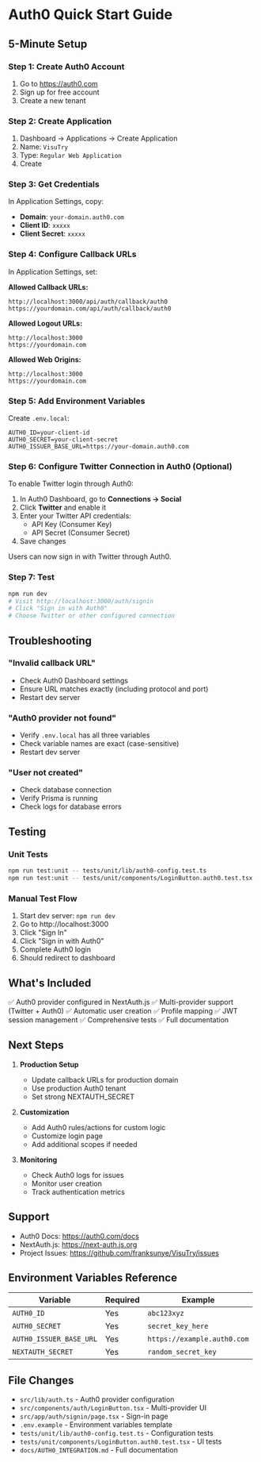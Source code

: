 # Auth0 Quick Start Guide

## 5-Minute Setup

### Step 1: Create Auth0 Account
1. Go to https://auth0.com
2. Sign up for free account
3. Create a new tenant

### Step 2: Create Application
1. Dashboard → Applications → Create Application
2. Name: `VisuTry`
3. Type: `Regular Web Application`
4. Create

### Step 3: Get Credentials
In Application Settings, copy:
- **Domain**: `your-domain.auth0.com`
- **Client ID**: `xxxxx`
- **Client Secret**: `xxxxx`

### Step 4: Configure Callback URLs
In Application Settings, set:

**Allowed Callback URLs:**
```
http://localhost:3000/api/auth/callback/auth0
https://yourdomain.com/api/auth/callback/auth0
```

**Allowed Logout URLs:**
```
http://localhost:3000
https://yourdomain.com
```

**Allowed Web Origins:**
```
http://localhost:3000
https://yourdomain.com
```

### Step 5: Add Environment Variables
Create `.env.local`:

```env
AUTH0_ID=your-client-id
AUTH0_SECRET=your-client-secret
AUTH0_ISSUER_BASE_URL=https://your-domain.auth0.com
```

### Step 6: Configure Twitter Connection in Auth0 (Optional)
To enable Twitter login through Auth0:

1. In Auth0 Dashboard, go to **Connections → Social**
2. Click **Twitter** and enable it
3. Enter your Twitter API credentials:
   - API Key (Consumer Key)
   - API Secret (Consumer Secret)
4. Save changes

Users can now sign in with Twitter through Auth0.

### Step 7: Test
```bash
npm run dev
# Visit http://localhost:3000/auth/signin
# Click "Sign in with Auth0"
# Choose Twitter or other configured connection
```

## Troubleshooting

### "Invalid callback URL"
- Check Auth0 Dashboard settings
- Ensure URL matches exactly (including protocol and port)
- Restart dev server

### "Auth0 provider not found"
- Verify `.env.local` has all three variables
- Check variable names are exact (case-sensitive)
- Restart dev server

### "User not created"
- Check database connection
- Verify Prisma is running
- Check logs for database errors

## Testing

### Unit Tests
```bash
npm run test:unit -- tests/unit/lib/auth0-config.test.ts
npm run test:unit -- tests/unit/components/LoginButton.auth0.test.tsx
```

### Manual Test Flow
1. Start dev server: `npm run dev`
2. Go to http://localhost:3000
3. Click "Sign In"
4. Click "Sign in with Auth0"
5. Complete Auth0 login
6. Should redirect to dashboard

## What's Included

✅ Auth0 provider configured in NextAuth.js
✅ Multi-provider support (Twitter + Auth0)
✅ Automatic user creation
✅ Profile mapping
✅ JWT session management
✅ Comprehensive tests
✅ Full documentation

## Next Steps

1. **Production Setup**
   - Update callback URLs for production domain
   - Use production Auth0 tenant
   - Set strong NEXTAUTH_SECRET

2. **Customization**
   - Add Auth0 rules/actions for custom logic
   - Customize login page
   - Add additional scopes if needed

3. **Monitoring**
   - Check Auth0 logs for issues
   - Monitor user creation
   - Track authentication metrics

## Support

- Auth0 Docs: https://auth0.com/docs
- NextAuth.js: https://next-auth.js.org
- Project Issues: https://github.com/franksunye/VisuTry/issues

## Environment Variables Reference

| Variable | Required | Example |
|----------|----------|---------|
| `AUTH0_ID` | Yes | `abc123xyz` |
| `AUTH0_SECRET` | Yes | `secret_key_here` |
| `AUTH0_ISSUER_BASE_URL` | Yes | `https://example.auth0.com` |
| `NEXTAUTH_SECRET` | Yes | `random_secret_key` |

## File Changes

- `src/lib/auth.ts` - Auth0 provider configuration
- `src/components/auth/LoginButton.tsx` - Multi-provider UI
- `src/app/auth/signin/page.tsx` - Sign-in page
- `.env.example` - Environment variables template
- `tests/unit/lib/auth0-config.test.ts` - Configuration tests
- `tests/unit/components/LoginButton.auth0.test.tsx` - UI tests
- `docs/AUTH0_INTEGRATION.md` - Full documentation

